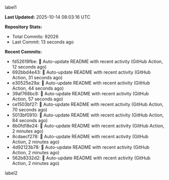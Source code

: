 
label1 
<!-- ACTIVITY_START -->
**Last Updated:** 2025-10-14 08:03:16 UTC

**Repository Stats:**
- Total Commits: 92026
- Last Commit: 13 seconds ago

**Recent Commits:**
- fd52619fbe: 🤖 Auto-update README with recent activity (GitHub Action, 12 seconds ago)
- 692bbd4e43: 🤖 Auto-update README with recent activity (GitHub Action, 31 seconds ago)
- e30525e29a: 🤖 Auto-update README with recent activity (GitHub Action, 44 seconds ago)
- 39af768bc8: 🤖 Auto-update README with recent activity (GitHub Action, 57 seconds ago)
- ce1503bf27: 🤖 Auto-update README with recent activity (GitHub Action, 70 seconds ago)
- 5013bf0910: 🤖 Auto-update README with recent activity (GitHub Action, 84 seconds ago)
- 8b0fd18e24: 🤖 Auto-update README with recent activity (GitHub Action, 2 minutes ago)
- 8cdaecf278: 🤖 Auto-update README with recent activity (GitHub Action, 2 minutes ago)
- 4d92123b78: 🤖 Auto-update README with recent activity (GitHub Action, 2 minutes ago)
- 562b8332d2: 🤖 Auto-update README with recent activity (GitHub Action, 2 minutes ago)
<!-- ACTIVITY_END -->

label2
